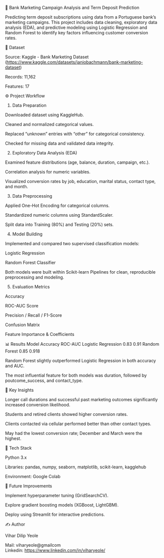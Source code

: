 🏦 Bank Marketing Campaign Analysis and Term Deposit Prediction

Predicting term deposit subscriptions using data from a Portuguese bank’s marketing campaigns.
This project includes data cleaning, exploratory data analysis (EDA), and predictive modeling using Logistic Regression and Random Forest to identify key factors influencing customer conversion rates.

📁 Dataset

Source: Kaggle - Bank Marketing Dataset (https://www.kaggle.com/datasets/janiobachmann/bank-marketing-dataset)

Records: 11,162

Features: 17


⚙️ Project Workflow
1. Data Preparation

Downloaded dataset using KaggleHub.

Cleaned and normalized categorical values.

Replaced “unknown” entries with “other” for categorical consistency.

Checked for missing data and validated data integrity.

2. Exploratory Data Analysis (EDA)

Examined feature distributions (age, balance, duration, campaign, etc.).

Correlation analysis for numeric variables.

Visualized conversion rates by job, education, marital status, contact type, and month.

3. Data Preprocessing

Applied One-Hot Encoding for categorical columns.

Standardized numeric columns using StandardScaler.

Split data into Training (80%) and Testing (20%) sets.

4. Model Building

Implemented and compared two supervised classification models:

Logistic Regression

Random Forest Classifier

Both models were built within Scikit-learn Pipelines for clean, reproducible preprocessing and modeling.

5. Evaluation Metrics

Accuracy

ROC-AUC Score

Precision / Recall / F1-Score

Confusion Matrix

Feature Importance & Coefficients

📊 Results
Model	Accuracy	ROC-AUC
Logistic Regression	0.83	0.91
Random Forest	0.85	0.918

Random Forest slightly outperformed Logistic Regression in both accuracy and AUC.

The most influential feature for both models was duration, followed by poutcome_success, and contact_type.

🧠 Key Insights

Longer call durations and successful past marketing outcomes significantly increased conversion likelihood.

Students and retired clients showed higher conversion rates.

Clients contacted via cellular performed better than other contact types.

May had the lowest conversion rate; December and March were the highest.

🚀 Tech Stack

Python 3.x

Libraries: pandas, numpy, seaborn, matplotlib, scikit-learn, kagglehub

Environment: Google Colab

🧩 Future Improvements

Implement hyperparameter tuning (GridSearchCV).

Explore gradient boosting models (XGBoost, LightGBM).

Deploy using Streamlit for interactive predictions.

✍️ Author

Vihar Dilip Yeole

Mail: viharyeole@gmailcom  
Linkedin: https://www.linkedin.com/in/viharyeole/
